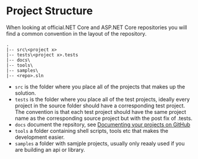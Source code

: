 # Project Structure

When looking at official.NET Core and ASP.NET Core repositories you will find a common convention in the layout of the repository.

```
.
|-- src\<project x>
|-- tests\<project x>.tests
|-- docs\
|-- tools\
|-- samples\
|-- <repo>.sln

```

* ```src``` is the folder where you place all of the projects that makes up the solution.
* ```tests``` is the folder where you place all of the test projects, ideally every project in the source folder should have a corresponding test project. The convention is that each test project should have the same project name as the corresponding source project but with the post fix of .tests.
* ```docs``` document the repsitory, see [ Documenting your projects on GitHub](https://guides.github.com/features/wikis/)
* ```tools``` a folder containing shell scripts, tools etc that makes the development easier.
* ```samples``` a folder with samjple projects, usually only reaaly used if you are building an api or library.



